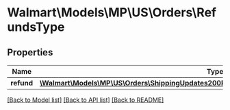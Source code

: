 # Walmart\Models\MP\US\Orders\RefundsType

## Properties

Name | Type | Description | Notes
------------ | ------------- | ------------- | -------------
**refund** | [**\Walmart\Models\MP\US\Orders\ShippingUpdates200ResponseOrderOrderLinesOrderLineInnerRefund[]**](ShippingUpdates200ResponseOrderOrderLinesOrderLineInnerRefund.md) |  |


[[Back to Model list]](./) [[Back to API list]](../../../../../README.md#supported-apis) [[Back to README]](../../../../../README.md)
